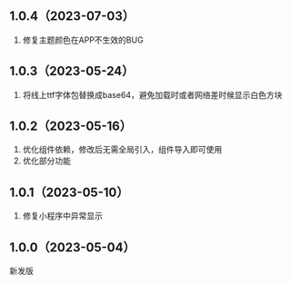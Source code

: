 ## 1.0.4（2023-07-03）
1. 修复主题颜色在APP不生效的BUG
## 1.0.3（2023-05-24）
1. 将线上ttf字体包替换成base64，避免加载时或者网络差时候显示白色方块
## 1.0.2（2023-05-16）
1. 优化组件依赖，修改后无需全局引入，组件导入即可使用
2. 优化部分功能
## 1.0.1（2023-05-10）
1. 修复小程序中异常显示
## 1.0.0（2023-05-04）
新发版
